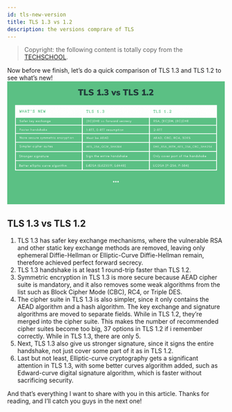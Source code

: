 ```yaml
---
id: tls-new-version
title: TLS 1.3 vs 1.2
description: the versions comprare of TLS
---
```

> Copyright: the following content is totally copy from the [TECHSCHOOL](https://dev.to/techschoolguru/a-complete-overview-of-ssl-tls-and-its-cryptographic-system-36pd).

Now before we finish, let’s do a quick comparison of TLS 1.3 and TLS 1.2 to see what’s new!
![tls-new-version](/img/tls/tls-new-version.png)

## TLS 1.3 vs TLS 1.2

1. TLS 1.3 has safer key exchange mechanisms, where the vulnerable RSA and other static key exchange methods are removed, leaving only ephemeral Diffie-Hellman or Elliptic-Curve Diffie-Hellman remain, therefore achieved perfect forward secrecy.
1. TLS 1.3 handshake is at least 1 round-trip faster than TLS 1.2.
1. Symmetric encryption in TLS 1.3 is more secure because AEAD cipher suite is mandatory, and it also removes some weak algorithms from the list such as Block Cipher Mode (CBC), RC4, or Triple DES.
1. The cipher suite in TLS 1.3 is also simpler, since it only contains the AEAD algorithm and a hash algorithm. The key exchange and signature algorithms are moved to separate fields. While in TLS 1.2, they’re merged into the cipher suite. This makes the number of recommended cipher suites become too big, 37 options in TLS 1.2 if i remember correctly. While in TLS 1.3, there are only 5.
1. Next, TLS 1.3 also give us stronger signature, since it signs the entire handshake, not just cover some part of it as in TLS 1.2.
1. Last but not least, Elliptic-curve cryptography gets a significant attention in TLS 1.3, with some better curves algorithm added, such as Edward-curve digital signature algorithm, which is faster without sacrificing security.

And that’s everything I want to share with you in this article. Thanks for reading, and I’ll catch you guys in the next one!
